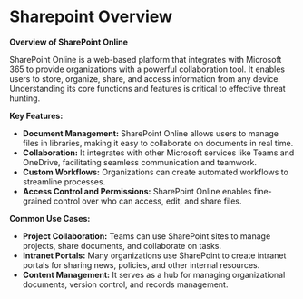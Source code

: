 # Sharepoint Overview

**Overview of SharePoint Online**

SharePoint Online is a web-based platform that integrates with Microsoft 365 to provide organizations with a powerful collaboration tool. It enables users to store, organize, share, and access information from any device. Understanding its core functions and features is critical to effective threat hunting.

**Key Features:**

* **Document Management:** SharePoint Online allows users to manage files in libraries, making it easy to collaborate on documents in real time.
* **Collaboration:** It integrates with other Microsoft services like Teams and OneDrive, facilitating seamless communication and teamwork.
* **Custom Workflows:** Organizations can create automated workflows to streamline processes.
* **Access Control and Permissions:** SharePoint Online enables fine-grained control over who can access, edit, and share files.

**Common Use Cases:**

* **Project Collaboration:** Teams can use SharePoint sites to manage projects, share documents, and collaborate on tasks.
* **Intranet Portals:** Many organizations use SharePoint to create intranet portals for sharing news, policies, and other internal resources.
* **Content Management:** It serves as a hub for managing organizational documents, version control, and records management.
